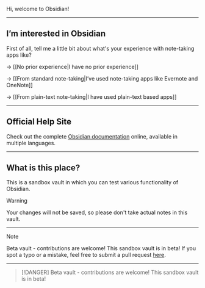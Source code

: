 
Hi, welcome to Obsidian!

---

## I’m interested in Obsidian

First of all, tell me a little bit about what's your experience with note-taking apps like?

-> [[No prior experience|I have no prior experience]]

-> [[From standard note-taking|I’ve used note-taking apps like Evernote and OneNote]]

-> [[From plain-text note-taking|I have used plain-text based apps]]

---

## Official Help Site
Check out the complete [Obsidian documentation](https://help.obsidian.md/) online, available in multiple languages.

---

## What is this place?

This is a sandbox vault in which you can test various functionality of Obsidian. 

> [!Warning]
> Your changes will not be saved, so please don't take actual notes in this vault.
---

> [!Note]
> Beta vault - contributions are welcome!
> This sandbox vault is in beta!
> If you spot a typo or a mistake, feel free to submit a pull request [here](https://github.com/obsidianmd/obsidian-docs/tree/master/Sandbox).
---

> [!DANGER]
> Beta vault - contributions are welcome!
> This sandbox vault is in beta!
